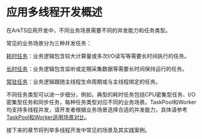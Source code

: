 # 应用多线程开发概述
<!--Kit: ArkTS-->
<!--Subsystem: CommonLibrary-->
<!--Owner: @lijiamin2025-->
<!--Designer: @weng-changcheng-->
<!--Tester: @kirl75; @zsw_zhushiwei-->
<!--Adviser: @ge-yafang-->

在ArkTS应用开发中，不同业务场景需要不同的并发能力和任务类型。

常见的业务场景分为三种并发任务：

[耗时任务](time-consuming-task-overview.md)：业务逻辑包含较大计算量或多次I/O读写等需要长时间执行的任务。

[长时任务](long-time-task-overview.md)：业务逻辑包含监听或定期采集数据等需要长时间保持运行的任务。

[常驻任务](resident-task-overview.md)：业务逻辑跟随主线程生命周期或与主线程绑定的任务。

不同任务类型可以进一步细分，例如，典型的耗时任务包括CPU密集型任务、I/O密集型任务和同步任务，每种任务类型对应不同的业务场景。TaskPool和Worker均支持多线程并发，请开发者根据业务场景选择合适的并发能力，具体请参考[TaskPool和Worker适用场景对比](taskpool-vs-worker.md#适用场景对比)。

接下来的章节将列举多线程开发中常见的场景及其实践案例。

